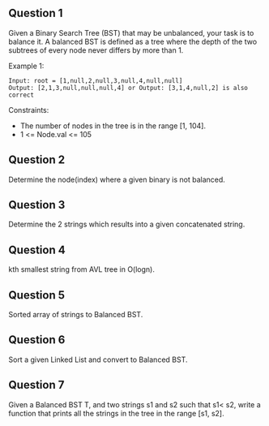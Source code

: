 ## Question 1 
Given a Binary Search Tree (BST) that may be unbalanced, your task is to balance it. A balanced BST is defined as a tree where the depth of the two subtrees of every node never differs by more than 1.

Example 1:

```
Input: root = [1,null,2,null,3,null,4,null,null]
Output: [2,1,3,null,null,null,4] or Output: [3,1,4,null,2] is also correct
```
Constraints:

- The number of nodes in the tree is in the range [1, 104].
- 1 <= Node.val <= 105

## Question 2
Determine the node(index) where a given binary is not balanced.

## Question 3
Determine the 2 strings which results into a given concatenated string.

## Question 4
kth smallest string from AVL tree in O(logn).

## Question 5
Sorted array of strings to Balanced BST.

## Question 6
Sort a given Linked List and convert to Balanced BST.

## Question 7
Given a Balanced BST T, and two strings s1 and s2 such that s1< s2, write a function that prints all the 
strings in the tree in the range [s1, s2].
